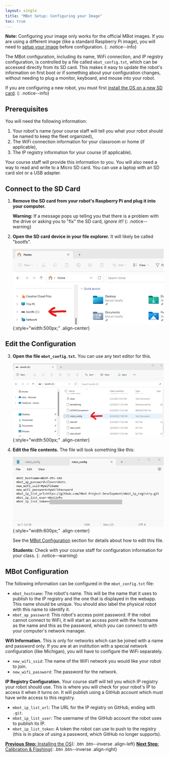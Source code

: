 ```yaml
---
layout: single
title: "MBot Setup: Configuring your Image"
toc: true
---
```


**Note:** Configuring your image only works for the official MBot images. If you are using a different image (like a standard Raspberry Pi image), you will need to [setup your image](/docs/setup/new-image) before configuration.
{: .notice--info}

The MBot configuration, including its name, WiFi connection, and IP registry configuration, is controlled by a file called `mbot_config.txt`, which can be accessed directly from its SD card. This makes it easy to update the robot's information on first boot or if something about your configuration changes, without needing to plug a monitor, keyboard, and mouse into your robot.

If you are configuring a new robot, you must first [install the OS on a new SD card](/docs/setup/01-install-os).
{: .notice--info}

## Prerequisites

You will need the following information:

1. Your robot's name (your course staff will tell you what your robot should be named to keep the fleet organized),
2. The WiFi connection information for your classroom or home (if applicable),
3. The IP registry information for your course (if applicable).

Your course staff will provide this information to you. You will also need a way to read and write to a Micro SD card. You can use a laptop with an SD card slot or a USB adapter.

## Connect to the SD Card

1. **Remove the SD card from your robot's Raspberry Pi and plug it into your computer.**

    **Warning:** If a message pops up telling you that there is a problem with the drive or asking you to "fix" the SD card, *ignore it!!*
    {: .notice--warning}

2. **Open the SD card device in your file explorer.** It will likely be called "bootfs".

    ![Open SD Card](/assets/images/setup/sd_device.png){:style="width:500px;" .align-center}

## Edit the Configuration

3. **Open the file `mbot_config.txt`.** You can use any text editor for this.

    ![Open mbot_config.txt](/assets/images/setup/mbot_config.png){:style="width:500px;" .align-center}

4. **Edit the file contents.** The file will look something like this:

    ![Open mbot_config.txt](/assets/images/setup/mbot_config_contents.png){:style="width:600px;" .align-center}

    See the [MBot Configuration](#mbot-configuration) section for details about how to edit this file.

    **Students:** Check with your course staff for configuration information for your class.
    {: .notice--warning}

## MBot Configuration

The following information can be configured in the `mbot_config.txt` file:
* `mbot_hostname`: The robot's name. This will be the name that it uses to publish to the IP registry and the one that is displayed in the webapp. This name should be unique. You should also label the physical robot with this name to identify it.
* `mbot_ap_password`: This robot's access point password. If the robot cannot connect to WiFi, it will start an access point with the hostname as the name and this as the password, which you can connect to with your computer's network manager.

**Wifi Information.** This is only for networks which can be joined with a name and password only. If you are at an institution with a special network configuration (like Michigan), you will have to configure the WiFi separately.
* `new_wifi_ssid`: The name of the WiFi network you would like your robot to join.
* `new_wifi_password`: The password for the network.

**IP Registry Configuration.** Your course staff will tell you which IP registry your robot should use. This is where you will check for your robot's IP to access it when it turns on. It will publish using a GitHub account which must have write access to this registry.
* `mbot_ip_list_url`: The URL for the IP registry on GitHub, ending with `.git`.
* `mbot_ip_list_user`: The username of the GitHub account the robot uses to publish its IP.
* `mbot_ip_list_token`: A token the robot can use to push to the registry (this is in place of using a password, which GitHub no longer supports).

[**Previous Step:** Installing the OS](/docs/setup/01-install-os){: .btn .btn--inverse .align-left}
[**Next Step:** Calibration & Flashing](/docs/setup/03-calibration){: .btn .btn--inverse .align-right}

